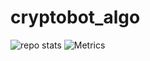 # cryptobot_algo
![repo stats](https://github-readme-stats.vercel.app/api/pin/?username=linoxoidunix&repo=cryptobot_algo&theme=dark)
![Metrics](./metrics.plugin.activity.svg)
